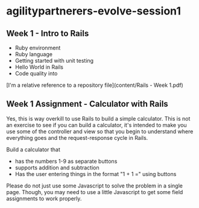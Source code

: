 # agilitypartnerers-evolve-session1

## Week 1 - Intro to Rails
- Ruby environment
- Ruby language
- Getting started with unit testing
- Hello World in Rails
- Code quality into

[I'm a relative reference to a repository file](content/Rails - Week 1.pdf)

## Week 1 Assignment - Calculator with Rails
Yes, this is way overkill to use Rails to build a simple calculator. This is not an exercise to see if you can build a calculator, it's intended to make you use some of the controller and view so that you begin to understand where everything goes and the request-response cycle in Rails.

Build a calculator that 
- has the numbers 1-9 as separate buttons
- supports addition and subtraction
- Has the user entering things in the format "1 + 1 =" using buttons

Please do not just use some Javascript to solve the problem in a single page. Though, you may need to use a little Javascript to get some field assignments to work properly.
